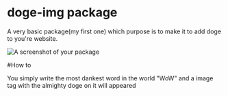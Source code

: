 # doge-img package

A very basic package(my first one) which purpose is to make it to add doge to you're website.

![A screenshot of your package](https://raw.githubusercontent.com/DemSquirrel/Doge-Img/master/res/pic.PNG)


#How to

You simply write the most dankest word in the world "WoW" and a image tag with the almighty doge on it will appeared
